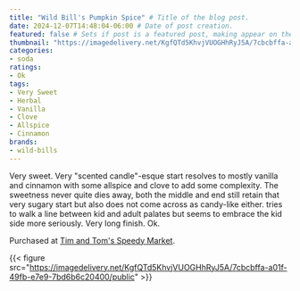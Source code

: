 ```yaml
---
title: "Wild Bill's Pumpkin Spice" # Title of the blog post.
date: 2024-12-07T14:48:04-06:00 # Date of post creation.
featured: false # Sets if post is a featured post, making appear on the home page side bar.
thumbnail: "https://imagedelivery.net/KgfQTd5KhvjVUOGHhRyJ5A/7cbcbffa-a01f-49fb-e7e9-7bd6b6c20400/thumb"
categories:
- soda
ratings:
- Ok
tags:
- Very Sweet
- Herbal
- Vanilla
- Clove
- Allspice
- Cinnamon
brands:
- wild-bills
---
```


Very sweet. Very "scented candle"-esque start resolves to mostly vanilla and cinnamon with some allspice and clove to add some complexity. The sweetness never quite dies away, both the middle and end still retain that very sugary start but also does not come across as candy-like either. tries to walk a line between kid and adult palates but seems to embrace the kid side more seriously. Very long finish. Ok.

Purchased at [Tim and Tom's Speedy Market](https://www.timandtomsspeedymarket.com/).

{{< figure src="https://imagedelivery.net/KgfQTd5KhvjVUOGHhRyJ5A/7cbcbffa-a01f-49fb-e7e9-7bd6b6c20400/public" >}}
